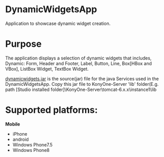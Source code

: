 DynamicWidgetsApp
=================
Application to showcase dynamic widget creation.

# Purpose
The application displays a selection of dynamic widgets that includes, Dynamic: Form, Header and Footer, Label, Button, Line, Box[HBox and VBox], ListBox Widget, TextBox Widget.

[dynamicwidgets.jar](https://github.com/kony/DynamicWidgetsApp/tree/master/Resource%20required) is the source(jar) file for the java Services used in the DynamicWidgetsApp. Copy this jar file to KonyOne-Server 'lib' folder(E.g. path [Studio installed folder]\KonyOne-Server\tomcat-6.x.x\instance1\lib



# Supported platforms:
**Mobile**
 * iPhone
 * android
 * Windows Phone7.5
 * Windows Phone8
